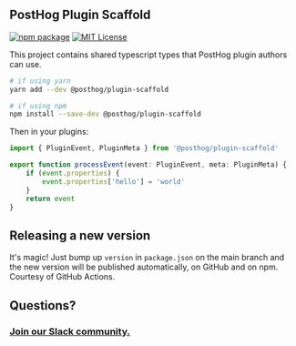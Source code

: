 ## PostHog Plugin Scaffold

[![npm package](https://img.shields.io/npm/v/@posthog/plugin-scaffold?style=flat-square)](https://www.npmjs.com/package/@posthog/plugin-scaffold)
[![MIT License](https://img.shields.io/badge/License-MIT-red.svg?style=flat-square)](https://opensource.org/licenses/MIT)

This project contains shared typescript types that PostHog plugin
authors can use.

```bash
# if using yarn
yarn add --dev @posthog/plugin-scaffold

# if using npm
npm install --save-dev @posthog/plugin-scaffold
``` 

Then in your plugins:

```typescript
import { PluginEvent, PluginMeta } from '@posthog/plugin-scaffold'

export function processEvent(event: PluginEvent, meta: PluginMeta) {
    if (event.properties) {
        event.properties['hello'] = 'world'
    }
    return event
}
```

## Releasing a new version

It's magic! Just bump up `version` in `package.json` on the main branch and the new version will be published automatically, on GitHub and on npm. Courtesy of GitHub Actions.

## Questions?

### [Join our Slack community.](https://join.slack.com/t/posthogusers/shared_invite/enQtOTY0MzU5NjAwMDY3LTc2MWQ0OTZlNjhkODk3ZDI3NDVjMDE1YjgxY2I4ZjI4MzJhZmVmNjJkN2NmMGJmMzc2N2U3Yjc3ZjI5NGFlZDQ)


